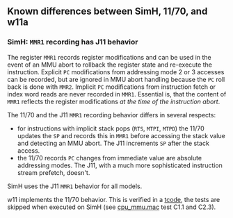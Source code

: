 ## Known differences between SimH, 11/70, and w11a

### SimH: `MMR1` recording has J11 behavior

The register `MMR1` records register modifications and can be used in the event
of an MMU abort to rollback the register state and re-execute the instruction.
Explicit `PC` modifications from addressing mode 2 or 3 accesses can be
recorded, but are ignored in MMU abort handling because the `PC` roll back
is done with `MMR2`. Implicit `PC` modifications from instruction fetch or
index word reads are never recorded in `MMR1`.
Essential is, that the content of `MMR1` reflects the register modifications
_at the time of the instruction abort_.

The 11/70 and the J11 `MMR1` recording behavior differs in several respects:
- for instructions with implicit stack pops (`RTS`, `MTPI`, `MTPD`) the
  11/70 updates the `SP` and records this in `MMR1` before accessing the stack
  value and detecting an MMU abort. The J11 increments `SP` after the stack
  access.
- the 11/70 records `PC` changes from immediate value are absolute
  addressing modes. The J11, with a much more sophisticated instruction
  stream prefetch, doesn't.

SimH uses the J11 `MMR1` behavior for all models.

w11 implements the 11/70 behavior. This is verified in a
[tcode](../tools/tcode/README.md), the tests are skipped when executed on SimH
(see [cpu_mmu.mac](../tools/tcode/cpu_mmu.mac) test C1.1 and C2.3).
